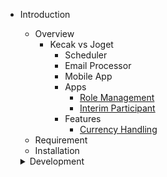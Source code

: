 - Introduction

  - Overview
	- Kecak vs Joget 
		- Scheduler
		- Email Processor
		- Mobile App
		- Apps
			- [Role Management]()
			- [Interim Participant]()
		- Features
			- [Currency Handling]()
  - Requirement
  - Installation
  
  <details>
  <summary> Development </summary>
  <br>
  
		- [Compliling Core](development_compilingCore.md)
		
		- [Automated Process](development_automatedProcess.md)
		
  </details>